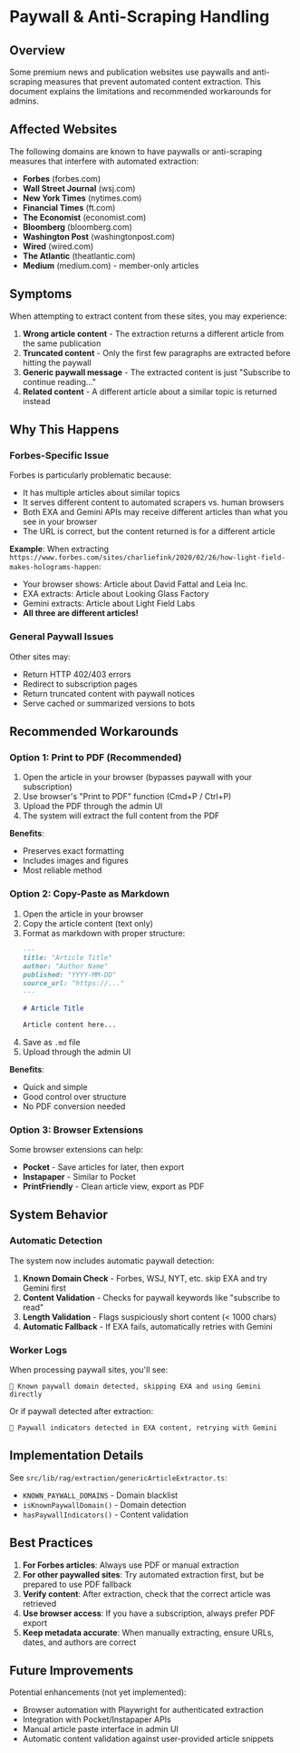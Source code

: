 # Paywall & Anti-Scraping Handling

## Overview

Some premium news and publication websites use paywalls and anti-scraping measures that prevent automated content extraction. This document explains the limitations and recommended workarounds for admins.

## Affected Websites

The following domains are known to have paywalls or anti-scraping measures that interfere with automated extraction:

- **Forbes** (forbes.com)
- **Wall Street Journal** (wsj.com)
- **New York Times** (nytimes.com)
- **Financial Times** (ft.com)
- **The Economist** (economist.com)
- **Bloomberg** (bloomberg.com)
- **Washington Post** (washingtonpost.com)
- **Wired** (wired.com)
- **The Atlantic** (theatlantic.com)
- **Medium** (medium.com) - member-only articles

## Symptoms

When attempting to extract content from these sites, you may experience:

1. **Wrong article content** - The extraction returns a different article from the same publication
2. **Truncated content** - Only the first few paragraphs are extracted before hitting the paywall
3. **Generic paywall message** - The extracted content is just "Subscribe to continue reading..."
4. **Related content** - A different article about a similar topic is returned instead

## Why This Happens

### Forbes-Specific Issue

Forbes is particularly problematic because:
- It has multiple articles about similar topics
- It serves different content to automated scrapers vs. human browsers
- Both EXA and Gemini APIs may receive different articles than what you see in your browser
- The URL is correct, but the content returned is for a different article

**Example**: When extracting `https://www.forbes.com/sites/charliefink/2020/02/26/how-light-field-makes-holograms-happen`:
- Your browser shows: Article about David Fattal and Leia Inc.
- EXA extracts: Article about Looking Glass Factory
- Gemini extracts: Article about Light Field Labs
- **All three are different articles!**

### General Paywall Issues

Other sites may:
- Return HTTP 402/403 errors
- Redirect to subscription pages
- Return truncated content with paywall notices
- Serve cached or summarized versions to bots

## Recommended Workarounds

### Option 1: Print to PDF (Recommended)

1. Open the article in your browser (bypasses paywall with your subscription)
2. Use browser's "Print to PDF" function (Cmd+P / Ctrl+P)
3. Upload the PDF through the admin UI
4. The system will extract the full content from the PDF

**Benefits**:
- Preserves exact formatting
- Includes images and figures
- Most reliable method

### Option 2: Copy-Paste as Markdown

1. Open the article in your browser
2. Copy the article content (text only)
3. Format as markdown with proper structure:
   ```markdown
   ---
   title: "Article Title"
   author: "Author Name"
   published: "YYYY-MM-DD"
   source_url: "https://..."
   ---

   # Article Title

   Article content here...
   ```
4. Save as `.md` file
5. Upload through the admin UI

**Benefits**:
- Quick and simple
- Good control over structure
- No PDF conversion needed

### Option 3: Browser Extensions

Some browser extensions can help:
- **Pocket** - Save articles for later, then export
- **Instapaper** - Similar to Pocket
- **PrintFriendly** - Clean article view, export as PDF

## System Behavior

### Automatic Detection

The system now includes automatic paywall detection:

1. **Known Domain Check** - Forbes, WSJ, NYT, etc. skip EXA and try Gemini first
2. **Content Validation** - Checks for paywall keywords like "subscribe to read"
3. **Length Validation** - Flags suspiciously short content (< 1000 chars)
4. **Automatic Fallback** - If EXA fails, automatically retries with Gemini

### Worker Logs

When processing paywall sites, you'll see:
```
🚧 Known paywall domain detected, skipping EXA and using Gemini directly
```

Or if paywall detected after extraction:
```
🚧 Paywall indicators detected in EXA content, retrying with Gemini
```

## Implementation Details

See `src/lib/rag/extraction/genericArticleExtractor.ts`:
- `KNOWN_PAYWALL_DOMAINS` - Domain blacklist
- `isKnownPaywallDomain()` - Domain detection
- `hasPaywallIndicators()` - Content validation

## Best Practices

1. **For Forbes articles**: Always use PDF or manual extraction
2. **For other paywalled sites**: Try automated extraction first, but be prepared to use PDF fallback
3. **Verify content**: After extraction, check that the correct article was retrieved
4. **Use browser access**: If you have a subscription, always prefer PDF export
5. **Keep metadata accurate**: When manually extracting, ensure URLs, dates, and authors are correct

## Future Improvements

Potential enhancements (not yet implemented):
- Browser automation with Playwright for authenticated extraction
- Integration with Pocket/Instapaper APIs
- Manual article paste interface in admin UI
- Automatic content validation against user-provided article snippets
